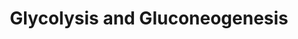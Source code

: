 ---
annotations:
- id: PW:0000640
  parent: classic metabolic pathway
  type: Pathway Ontology
  value: glycolysis pathway
- id: PW:0000002
  parent: classic metabolic pathway
  type: Pathway Ontology
  value: classic metabolic pathway
authors:
- MaintBot
- Egonw
- AlexanderPico
- L Dupuis
description: ''
last-edited: 2020-03-18
organisms:
- Gallus gallus
redirect_from:
- /index.php/Pathway:WP795
- /instance/WP795
revision: null
schema-jsonld:
- '@context': https://schema.org/
  '@id': https://wikipathways.github.io/pathways/WP795.html
  '@type': Dataset
  creator:
    '@type': Organization
    name: WikiPathways
  description: ''
  keywords:
  - 2-Phosphoglyceric acid
  - 3-Phosphoglyceric acid
  - ALDOA
  - ALDOB
  - ALDOC
  - Acetyl-CoA
  - DLAT
  - DLD
  - Dihydroxyacetone Phosphate
  - ENO1B
  - ENO2
  - ENO3
  - FBP1
  - FBP2
  - Fructose-1,6-biphosphate
  - Fructose-6-phosphate
  - G6PC
  - GAPD
  - GAPDH
  - GAPDHS
  - GCK
  - GOT1
  - GOT2
  - GPI
  - Glucose
  - Glucose-6-phosphate
  - Glyceraldehyde-3-phosphate
  - Glyceric acid 1,3-biphosphate
  - HK1
  - HK2
  - HK3
  - L-Aspartic acid
  - LDHA
  - LDHAL6B
  - LDHB
  - LDHC
  - Lactate
  - MDH1
  - MDH2
  - Malate
  - Oxalacetic acid
  - PC
  - PCK1
  - PDHA1
  - PDHA2
  - PDHB
  - PFKL
  - PFKM
  - PFKP
  - PGAM2
  - PGK1
  - PGK2
  - PKLR
  - PKM2
  - Phosphoenolpyruvate
  - Pyruvic acid
  - RCJMB04_17g4
  - RCJMB04_24e12
  - RCJMB04_5g20
  - TPI1
  license: CC0
  name: Glycolysis and Gluconeogenesis
seo: CreativeWork
title: Glycolysis and Gluconeogenesis
wpid: WP795
---